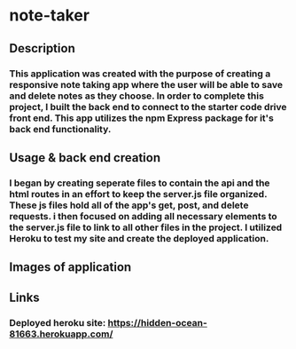 # note-taker
## Description
### This application was created with the purpose of creating a responsive note taking app where the user will be able to save and delete notes as they choose. In order to complete this project, I built the back end to connect to the starter code drive front end. This app utilizes the npm Express package for it's back end functionality.

## Usage & back end creation
### I began by creating seperate files to contain the api and the html routes in an effort to keep the server.js file organized. These js files hold all of the app's get, post, and delete requests. i then focused on adding all necessary elements to the server.js file to link to all other files in the project. I utilized Heroku to test my site and create the deployed application.

## Images of application


## Links
### Deployed heroku site: https://hidden-ocean-81663.herokuapp.com/